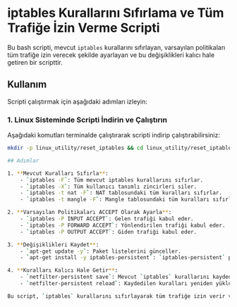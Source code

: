 # iptables Kurallarını Sıfırlama ve Tüm Trafiğe İzin Verme Scripti

Bu bash scripti, mevcut `iptables` kurallarını sıfırlayan, varsayılan politikaları tüm trafiğe izin verecek şekilde ayarlayan ve bu değişiklikleri kalıcı hale getiren bir scripttir. 

## Kullanım

Scripti çalıştırmak için aşağıdaki adımları izleyin:

### 1. Linux Sisteminde Scripti İndirin ve Çalıştırın

Aşağıdaki komutları terminalde çalıştırarak scripti indirip çalıştırabilirsiniz:

```bash
mkdir -p linux_utility/reset_iptables && cd linux_utility/reset_iptables && curl -o reset_iptables.sh https://raw.githubusercontent.com/snipeTR/linux_utility/main/reset_iptables/reset_iptables.sh && chmod +x reset_iptables.sh && sudo ./reset_iptables.sh

## Adımlar

1. **Mevcut Kuralları Sıfırla**: 
    - `iptables -F`: Tüm mevcut iptables kurallarını sıfırlar.
    - `iptables -X`: Tüm kullanıcı tanımlı zincirleri siler.
    - `iptables -t nat -F`: NAT tablosundaki tüm kuralları sıfırlar.
    - `iptables -t mangle -F`: Mangle tablosundaki tüm kuralları sıfırlar.

2. **Varsayılan Politikaları ACCEPT Olarak Ayarla**:
    - `iptables -P INPUT ACCEPT`: Gelen trafiği kabul eder.
    - `iptables -P FORWARD ACCEPT`: Yönlendirilen trafiği kabul eder.
    - `iptables -P OUTPUT ACCEPT`: Giden trafiği kabul eder.

3. **Değişiklikleri Kaydet**:
    - `apt-get update -y`: Paket listelerini günceller.
    - `apt-get install -y iptables-persistent`: `iptables-persistent` paketini kurar.

4. **Kuralları Kalıcı Hale Getir**:
    - `netfilter-persistent save`: Mevcut `iptables` kurallarını kaydeder.
    - `netfilter-persistent reload`: Kaydedilen kuralları yeniden yükler.

Bu script, `iptables` kurallarını sıfırlayarak tüm trafiğe izin verir ve bu değişiklikleri kalıcı hale getirir.
